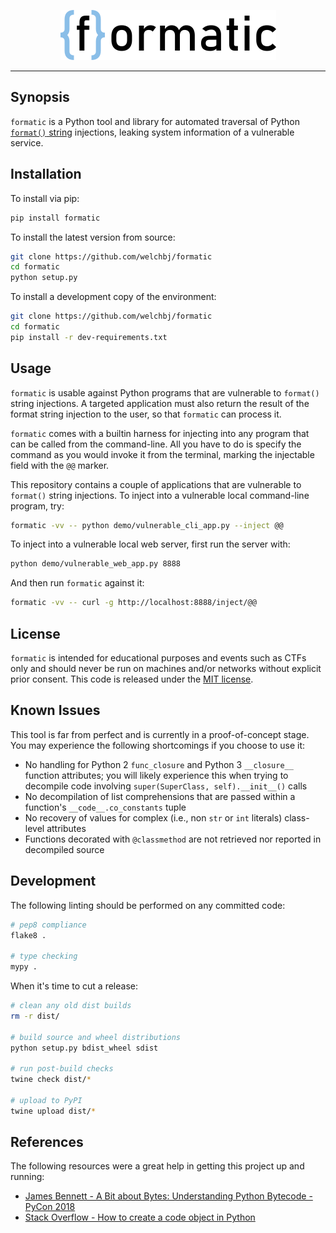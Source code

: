 <p align="center">
  <img width="345" height="80" src="static/logo.png" alt="formatic">
</p>

---

## Synopsis

`formatic` is a Python tool and library for automated traversal of Python [`format()` string](https://docs.python.org/3/library/string.html#string-formatting) injections, leaking system information of a vulnerable service.

## Installation

To install via pip:
```bash
pip install formatic
```

To install the latest version from source:
```bash
git clone https://github.com/welchbj/formatic
cd formatic
python setup.py
```

To install a development copy of the environment:
```bash
git clone https://github.com/welchbj/formatic
cd formatic
pip install -r dev-requirements.txt
```

## Usage

`formatic` is usable against Python programs that are vulnerable to `format()` string injections. A targeted application must also return the result of the format string injection to the user, so that `formatic` can process it.

`formatic` comes with a builtin harness for injecting into any program that can be called from the command-line. All you have to do is specify the command as you would invoke it from the terminal, marking the injectable field with the `@@` marker.

This repository contains a couple of applications that are vulnerable to `format()` string injections. To inject into a vulnerable local command-line program, try:
```bash
formatic -vv -- python demo/vulnerable_cli_app.py --inject @@
```

To inject into a vulnerable local web server, first run the server with:
```bash
python demo/vulnerable_web_app.py 8888
```

And then run `formatic` against it:
```bash
formatic -vv -- curl -g http://localhost:8888/inject/@@
```

## License

`formatic` is intended for educational purposes and events such as CTFs only and should never be run on machines and/or networks without explicit prior consent. This code is released under the [MIT license](https://opensource.org/licenses/MIT).

## Known Issues

This tool is far from perfect and is currently in a proof-of-concept stage. You may experience the following shortcomings if you choose to use it:

* No handling for Python 2 `func_closure` and Python 3 `__closure__` function attributes; you will likely experience this when trying to decompile code involving `super(SuperClass, self).__init__()` calls
* No decompilation of list comprehensions that are passed within a function's `__code__.co_constants` tuple
* No recovery of values for complex (i.e., non `str` or `int` literals) class-level attributes
* Functions decorated with `@classmethod` are not retrieved nor reported in decompiled source

## Development

The following linting should be performed on any committed code:
```bash
# pep8 compliance
flake8 .

# type checking
mypy .
```

When it's time to cut a release:
```bash
# clean any old dist builds
rm -r dist/

# build source and wheel distributions
python setup.py bdist_wheel sdist

# run post-build checks
twine check dist/*

# upload to PyPI
twine upload dist/*
```

## References

The following resources were a great help in getting this project up and running:

* [James Bennett - A Bit about Bytes: Understanding Python Bytecode - PyCon 2018](https://www.youtube.com/watch?v=cSSpnq362Bk)
* [Stack Overflow - How to create a code object in Python](https://stackoverflow.com/questions/16064409/how-to-create-a-code-object-in-python)
